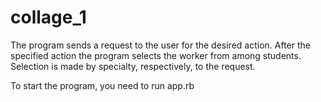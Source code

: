 # collage_1
The program sends a request to the user for the desired action.
After the specified action the program selects the worker from among students.
Selection is made by specialty, respectively, to the request.

To start the program, you need to run app.rb

